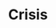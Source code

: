 ---
title: Crisis
longTitle: 'Crisis'
tags:
- gccommon
french:
- "[[Crise]]"
narrowerTerm:
- "[[Financial crisis]]"
- "[[Humanitarian crisis]]"
---